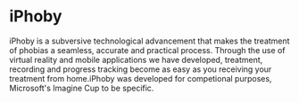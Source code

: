 # iPhoby
iPhoby is a subversive technological‌ ‌advancement‌ ‌that‌ ‌makes‌ ‌the‌ ‌treatment‌ ‌of‌ ‌phobias‌ ‌a‌ ‌seamless,‌ ‌accurate‌ ‌and‌ ‌practical‌ ‌process.‌ ‌Through‌ ‌the‌ ‌use‌ ‌of‌ ‌virtual‌ ‌reality‌ ‌and‌ ‌mobile‌ ‌applications‌ ‌we‌ ‌have‌ ‌developed,‌ ‌treatment,‌ ‌recording‌ ‌and‌ ‌progress‌ ‌tracking‌ ‌become‌ ‌as‌ ‌easy‌ ‌as‌ ‌you‌ ‌receiving‌ ‌your‌ ‌treatment‌ ‌from‌ ‌home.‌iPhoby was developed for competional purposes, Microsoft's Imagine Cup to be specific.
